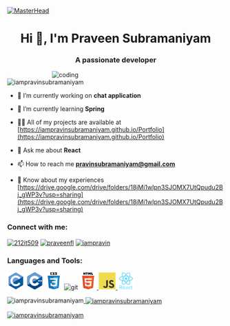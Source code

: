[![MasterHead](https://user-images.githubusercontent.com/80781196/190216139-7697aa5a-c9a0-4bd6-80bf-3aca76a2e1c8.gif)](https://iampravinsubramaniyam.github.io/Portfolio)

<h1 align="center">Hi 👋, I'm Praveen Subramaniyam</h1>
<h3 align="center">A passionate developer</h3>

<img src= "https://i.pinimg.com/originals/ab/68/e6/ab68e6d38452d78ac98687865281c5c8.gif" alt = "coding" width = "400" align = "right">

<p align="left"> <img src="https://komarev.com/ghpvc/?username=iampravinsubramaniyam&label=Profile%20views&color=0e75b6&style=flat" alt="iampravinsubramaniyam" /> </p>

- 🔭 I’m currently working on **chat application**

- 🌱 I’m currently learning **Spring**

- 👨‍💻 All of my projects are available at [https://iampravinsubramaniyam.github.io/Portfolio](https://iampravinsubramaniyam.github.io/Portfolio)

- 💬 Ask me about **React**

- 📫 How to reach me **pravinsubramaniyam@gmail.com**

- 📄 Know about my experiences [https://drive.google.com/drive/folders/18jMi1wIpn3SJOMX7UtQpudu2Bj_gWP3v?usp=sharing](https://drive.google.com/drive/folders/18jMi1wIpn3SJOMX7UtQpudu2Bj_gWP3v?usp=sharing)

<h3 align="left">Connect with me:</h3>
<p align="left">
<a href="https://linkedin.com/in/212it509" target="blank"><img align="center" src="https://raw.githubusercontent.com/rahuldkjain/github-profile-readme-generator/master/src/images/icons/Social/linked-in-alt.svg" alt="212it509" height="30" width="40" /></a>
<a href="https://www.hackerrank.com/praveenfl" target="blank"><img align="center" src="https://raw.githubusercontent.com/rahuldkjain/github-profile-readme-generator/master/src/images/icons/Social/hackerrank.svg" alt="praveenfl" height="30" width="40" /></a>
<a href="https://www.leetcode.com/iampravin" target="blank"><img align="center" src="https://raw.githubusercontent.com/rahuldkjain/github-profile-readme-generator/master/src/images/icons/Social/leet-code.svg" alt="iampravin" height="30" width="40" /></a>
</p>

<h3 align="left">Languages and Tools:</h3>
<p align="left" style = {"display : flex, width: 100%, height: 10vh, gap: 20px;"}>
  <img src="https://raw.githubusercontent.com/devicons/devicon/master/icons/c/c-original.svg" alt="c" width="40" height="40"/> 
  <img src="https://raw.githubusercontent.com/devicons/devicon/master/icons/cplusplus/cplusplus-original.svg" alt="cplusplus" width="40" height="40"/>  
  <img src="https://raw.githubusercontent.com/devicons/devicon/master/icons/css3/css3-original-wordmark.svg" alt="css3" width="40" height="40"/>
  <img src="https://www.vectorlogo.zone/logos/git-scm/git-scm-icon.svg" alt="git" width="40" height="40"/> </a> <a href="https://www.w3.org/html/" target="_blank" rel="noreferrer"> 
  <img src="https://raw.githubusercontent.com/devicons/devicon/master/icons/html5/html5-original-wordmark.svg" alt="html5" width="40" height="40"/> 
  <img src="https://raw.githubusercontent.com/devicons/devicon/master/icons/javascript/javascript-original.svg" alt="javascript" width="40" height="40"/> 
  <img src="https://raw.githubusercontent.com/devicons/devicon/master/icons/react/react-original-wordmark.svg" alt="react" width="40" height="40"/>
</p>

<p><img align="left" src="https://github-readme-stats.vercel.app/api/top-langs?username=iampravinsubramaniyam&show_icons=true&locale=en&layout=compact" alt="iampravinsubramaniyam" /></p>

<p>&nbsp;<img align="center" src="https://github-readme-stats.vercel.app/api?username=iampravinsubramaniyam&show_icons=true&locale=en" alt="iampravinsubramaniyam" /></p>

<p><img align="center" src="https://github-readme-streak-stats.herokuapp.com/?user=iampravinsubramaniyam&" alt="iampravinsubramaniyam" /></p>
